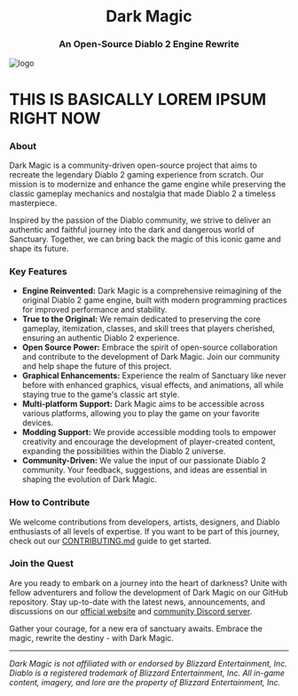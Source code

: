 <h1 align="center">Dark Magic</h1>
<h3 align="center">An Open-Source Diablo 2 Engine Rewrite</h3>
<p align=""center"><img src="https://github.com.com/dark-magic/pkg/dark-magic-logo.png" alt="logo"></p>

# THIS IS BASICALLY LOREM IPSUM RIGHT NOW

### About

Dark Magic is a community-driven open-source project that aims to recreate the legendary Diablo 2 gaming experience from scratch. Our mission is to modernize and enhance the game engine while preserving the classic gameplay mechanics and nostalgia that made Diablo 2 a timeless masterpiece.

Inspired by the passion of the Diablo community, we strive to deliver an authentic and faithful journey into the dark and dangerous world of Sanctuary. Together, we can bring back the magic of this iconic game and shape its future.

### Key Features

- **Engine Reinvented:** Dark Magic is a comprehensive reimagining of the original Diablo 2 game engine, built with modern programming practices for improved performance and stability.
- **True to the Original:** We remain dedicated to preserving the core gameplay, itemization, classes, and skill trees that players cherished, ensuring an authentic Diablo 2 experience.
- **Open Source Power:** Embrace the spirit of open-source collaboration and contribute to the development of Dark Magic. Join our community and help shape the future of this project.
- **Graphical Enhancements:** Experience the realm of Sanctuary like never before with enhanced graphics, visual effects, and animations, all while staying true to the game's classic art style.
- **Multi-platform Support:** Dark Magic aims to be accessible across various platforms, allowing you to play the game on your favorite devices.
- **Modding Support:** We provide accessible modding tools to empower creativity and encourage the development of player-created content, expanding the possibilities within the Diablo 2 universe.
- **Community-Driven:** We value the input of our passionate Diablo 2 community. Your feedback, suggestions, and ideas are essential in shaping the evolution of Dark Magic.

### How to Contribute

We welcome contributions from developers, artists, designers, and Diablo enthusiasts of all levels of expertise. If you want to be part of this journey, check out our [CONTRIBUTING.md](https://github.com/dark-magic/CONTRIBUTING.md) guide to get started.

### Join the Quest

Are you ready to embark on a journey into the heart of darkness? Unite with fellow adventurers and follow the development of Dark Magic on our GitHub repository. Stay up-to-date with the latest news, announcements, and discussions on our [official website](https://github.com/dark-magic) and [community Discord server](https://discord.gg/darkmagic).

Gather your courage, for a new era of sanctuary awaits. Embrace the magic, rewrite the destiny - with Dark Magic.

---
*Dark Magic is not affiliated with or endorsed by Blizzard Entertainment, Inc. Diablo is a registered trademark of Blizzard Entertainment, Inc. All in-game content, imagery, and lore are the property of Blizzard Entertainment, Inc.*
